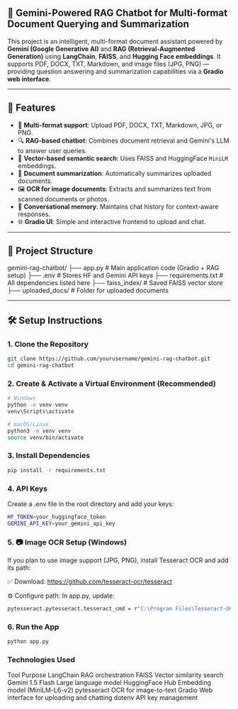 ## 🤖 Gemini-Powered RAG Chatbot for Multi-format Document Querying and Summarization

This project is an intelligent, multi-format document assistant powered by **Gemini (Google Generative AI)** and **RAG (Retrieval-Augmented Generation)** using **LangChain**, **FAISS**, and **Hugging Face embeddings**. It supports PDF, DOCX, TXT, Markdown, and image files (JPG, PNG) — providing question answering and summarization capabilities via a **Gradio web interface**.

---

## 🚀 Features

- 📄 **Multi-format support**: Upload PDF, DOCX, TXT, Markdown, JPG, or PNG.
- 🔍 **RAG-based chatbot**: Combines document retrieval and Gemini's LLM to answer user queries.
- 🧠 **Vector-based semantic search**: Uses FAISS and HuggingFace `MiniLM` embeddings.
- 📝 **Document summarization**: Automatically summarizes uploaded documents.
- 🖼️ **OCR for image documents**: Extracts and summarizes text from scanned documents or photos.
- 💬 **Conversational memory**: Maintains chat history for context-aware responses.
- 🌐 **Gradio UI**: Simple and interactive frontend to upload and chat.

---

## 📁 Project Structure

gemini-rag-chatbot/
├── app.py # Main application code (Gradio + RAG setup)
├── .env # Stores HF and Gemini API keys
├── requirements.txt # All dependencies listed here
├── faiss_index/ # Saved FAISS vector store
├── uploaded_docs/ # Folder for uploaded documents


---

## 🛠️ Setup Instructions

### 1. Clone the Repository

```bash
git clone https://github.com/yourusername/gemini-rag-chatbot.git
cd gemini-rag-chatbot

```
### 2. Create & Activate a Virtual Environment (Recommended)

```bash
# Windows
python -m venv venv
venv\Scripts\activate

# macOS/Linux
python3 -m venv venv
source venv/bin/activate
```

### 3. Install Dependencies

```bash
pip install -r requirements.txt
```

### 4. API Keys
Create a .env file in the root directory and add your keys:
```bash
HF_TOKEN=your_huggingface_token
GEMINI_API_KEY=your_gemini_api_key
```


### 5. 📷 Image OCR Setup (Windows)
If you plan to use image support (JPG, PNG), install Tesseract OCR and add its path:

✅ Download:
https://github.com/tesseract-ocr/tesseract

⚙️ Configure path:
In app.py, update:
```bash
pytesseract.pytesseract.tesseract_cmd = r"C:\Program Files\Tesseract-OCR\tesseract.exe"
```

### 6.  Run the App

```bash
python app.py
```

###


### Technologies Used
Tool	                  Purpose
LangChain           	RAG orchestration
FAISS               	Vector similarity search
Gemini 1.5 Flash	    Large language model
HuggingFace Hub      	Embedding model (MiniLM-L6-v2)
pytesseract	          OCR for image-to-text
Gradio	              Web interface for uploading and chatting
dotenv	              API key management

